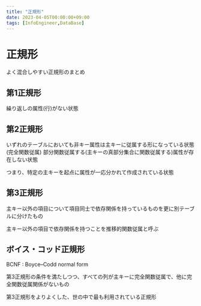 ```yaml
---
title: "正規形"
date: 2023-04-05T00:00:00+09:00
tags: [InfoEngineer,DataBase]
---
```

# 正規形

よく混合しやすい正規形のまとめ

## 第1正規形

繰り返しの属性(行)がない状態

## 第2正規形

いずれのテーブルにおいても非キー属性は主キーに従属する形になっている状態(完全関数従属)
部分関数従属する(主キーの真部分集合に関数従属する)属性が存在しない状態

つまり、特定の主キーを起点に属性が一応分かれて作成されている状態

## 第3正規形

主キー以外の項目について項目同士で依存関係を持っているものを更に別テーブルに分けたもの

主キー以外の項目で依存関係を持つことを推移的関数従属と呼ぶ

## ボイス・コッド正規形

BCNF : Boyce–Codd normal form
 
第3正規形の条件を満たしつつ、すべての列が主キーに完全関数従属で、他に完全関数従属関係がないもの

第3正規形をよりよくした、世の中で最も利用されている正規形

